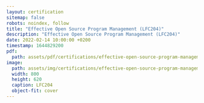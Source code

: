 ```yaml
---
layout: certification
sitemap: false
robots: noindex, follow
title: "Effective Open Source Program Management (LFC204)"
description: "Effective Open Source Program Management (LFC204)"
date: 2022-02-14 10:00:00 +0200
timestamp: 1644829200
pdf:
  path: assets/pdf/certifications/effective-open-source-program-management-lfc204.pdf
image:
  path: assets/img/certifications/effective-open-source-program-management-lfc204.webp
  width: 800
  height: 620
  caption: LFC204
  object-fit: cover
---
```

